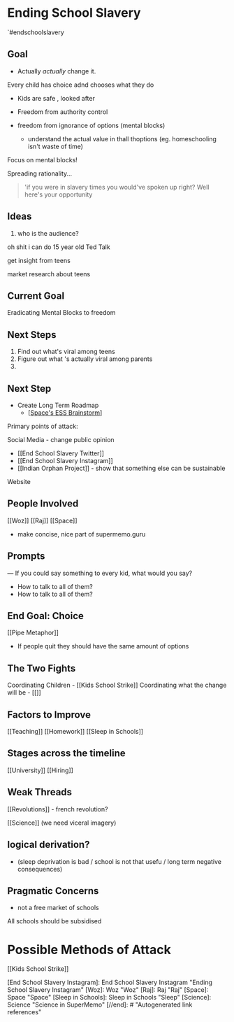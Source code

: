 
# Ending School Slavery

`#endschoolslavery
## Goal
- Actually *actually* change it.


Every child has choice adnd chooses what they do
- Kids are safe , looked after

- Freedom from authority control

- freedom from ignorance of options (mental blocks)
	- understand the actual value in thall thoptions (eg. homeschooling isn't waste of time)

Focus on mental blocks!

Spreading rationality...
> 'if you were in slavery times you would've spoken up right? Well here's your opportunity

## Ideas
1. who is the audience?

oh shit i can do 15 year old Ted Talk

get insight from teens

market research about teens


## Current Goal
Eradicating Mental Blocks to freedom
## Next Steps
1. Find out what's viral among teens
2. Figure out what 's actually viral among parents
3. 











## Next Step
- Create Long Term Roadmap
	- [[Space's ESS Brainstorm]]


Primary points of attack:
 



Social Media - change public opinion
- [[End School Slavery Twitter]]
- [[End School Slavery Instagram]]
- [[Indian Orphan Project]] - show that something else can be sustainable

Website

## People Involved
[[Woz]]
[[Raj]]
[[Space]]


- make concise, nice part of supermemo.guru


 ## Prompts 
— If you could say something to every kid, what would you say?
- How to talk to all of them?
- How to talk to all of them?



## End Goal: Choice
[[Pipe Metaphor]]

- If people quit they should have the same amount of options






## The Two Fights
Coordinating Children - [[Kids School Strike]]
Coordinating what the change will be - [[]]






## Factors to Improve
[[Teaching]]
[[Homework]]
[[Sleep in Schools]]



## Stages across the timeline

[[University]]
[[Hiring]]





## Weak Threads
[[Revolutions]]
	- french revolution?
	
[[Science]]
(we need viceral imagery)
##  logical derivation? 

- (sleep deprivation is bad / school is not that usefu / long term negative consequences)


## Pragmatic Concerns
- not a free market of schools


All schools should be subsidised


# Possible Methods of Attack
[[Kids School Strike]]


[//begin]: # "Autogenerated link references for markdown compatibility"
[Space's ESS Brainstorm]: spaces-ess-brainstorm "Space's ESS Brainstorm"
[End School Slavery Instagram]: End School Slavery Instagram "Ending School Slavery Instagram"
[Woz]: Woz "Woz"
[Raj]: Raj "Raj"
[Space]: Space "Space"
[Sleep in Schools]: Sleep in Schools "Sleep"
[Science]: Science "Science in SuperMemo"
[//end]: # "Autogenerated link references"